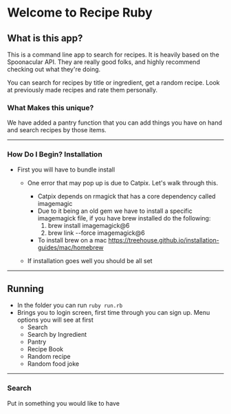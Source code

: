 # Welcome to Recipe Ruby

## What is this app?

This is a command line app to search for recipes.  It is heavily based on the Spoonacular API.  They are really good folks, and highly recommend checking out what they're doing.

You can search for recipes by title or ingredient, get a random recipe.  Look at previously made recipes and rate them personally.

### What Makes this unique?

We have added a pantry function that you can add things you have on hand and search recipes by those items.  

--- 
### How Do I Begin? Installation
- First you will have to bundle install
    - One error that may pop up is due to Catpix. Let's walk through this.  
        - Catpix depends on rmagick that has a core dependency called imagemagic
        - Due to it being an old gem we have to install a specific imagemagick file, if you have brew installed do the following:
             1. brew install imagemagick@6 
             2. brew link --force imagemagick@6

        * To install brew on a mac https://treehouse.github.io/installation-guides/mac/homebrew
    
    - If installation goes well you should be all set

---

## Running
- In the folder you can run `ruby run.rb`
- Brings you to login screen, first time through you can sign up.  Menu options you will see at first
    - Search
    - Search by Ingredient
    - Pantry
    - Recipe Book
    - Random recipe
    - Random food joke

---

### Search
Put in something you would like to have